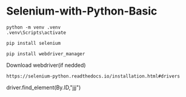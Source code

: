 # Selenium-with-Python-Basic
```
python -m venv .venv
.venv\Scripts\activate
```
```
pip install selenium
```
```
pip install webdriver_manager 
```
Download webdriver(if nedded)
```
https://selenium-python.readthedocs.io/installation.html#drivers 
```  
  driver.find_element(By.ID,"jjj")

